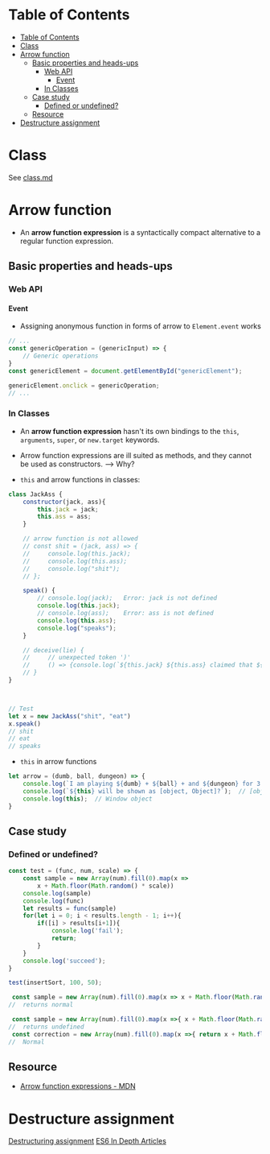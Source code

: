 # Table of Contents
- [Table of Contents](#table-of-contents)
- [Class](#class)
- [Arrow function](#arrow-function)
  - [Basic properties and heads-ups](#basic-properties-and-heads-ups)
    - [Web API](#web-api)
      - [Event](#event)
    - [In Classes](#in-classes)
  - [Case study](#case-study)
    - [Defined or undefined?](#defined-or-undefined)
  - [Resource](#resource)
- [Destructure assignment](#destructure-assignment)

# Class
See [class.md](./class.md)
# Arrow function
- An **arrow function expression** is a syntactically compact alternative to a regular function expression.
## Basic properties and heads-ups
### Web API
#### Event
- Assigning anonymous function in forms of arrow to ```Element.event``` works
```javascript
// ...
const genericOperation = (genericInput) => {
    // Generic operations
}
const genericElement = document.getElementById("genericElement");

genericElement.onclick = genericOperation;
// ...
```
### In Classes
- An **arrow function expression** hasn't its own bindings to the ```this```, ```arguments```, ```super```, or ```new.target``` keywords.

- Arrow function expressions are ill suited as methods, and they cannot be used as constructors. --> Why?
- ```this``` and arrow functions in classes:
```javascript
class JackAss {
    constructor(jack, ass){
        this.jack = jack;
        this.ass = ass;
    }

    // arrow function is not allowed
    // const shit = (jack, ass) => {
    //     console.log(this.jack);
    //     console.log(this.ass);
    //     console.log("shit");
    // };

    speak() {
        // console.log(jack);   Error: jack is not defined
        console.log(this.jack);
        // console.log(ass);    Error: ass is not defined
        console.log(this.ass);
        console.log("speaks");
    }

    // deceive(lie) {
    //     // unexpected token ')'
    //     () => {console.log(`${this.jack} ${this.ass} claimed that ${lie}`);}();
    // }
}



// Test
let x = new JackAss("shit", "eat")
x.speak()
// shit
// eat
// speaks
```
- ```this``` in arrow functions
```javascript
let arrow = (dumb, ball, dungeon) => {
    console.log(`I am playing ${dumb} + ${ball} + and ${dungeon} for 3 years non-stop, and here's my JavaScript skills`)
    console.log(`${this} will be shown as [object, Object]?`);  // [object Window] ...
    console.log(this);  // Window object
}
```
## Case study
### Defined or undefined?
```javascript
const test = (func, num, scale) => {
    const sample = new Array(num).fill(0).map(x => 
        x + Math.floor(Math.random() * scale))
    console.log(sample)
    console.log(func)
    let results = func(sample)
    for(let i = 0; i < results.length - 1; i++){
        if([i] > results[i+1]){
            console.log('fail');
            return;
        }
    }
    console.log('succeed');
}

test(insertSort, 100, 50);
```

```javascript
 const sample = new Array(num).fill(0).map(x => x + Math.floor(Math.random() * scale))
//  returns normal
```        

```javascript
 const sample = new Array(num).fill(0).map(x =>{ x + Math.floor(Math.random() * scale)})
//  returns undefined
 const correction = new Array(num).fill(0).map(x =>{ return x + Math.floor(Math.random() * scale)})
//  Normal
```
## Resource
- [Arrow function expressions - MDN](https://developer.mozilla.org/en-US/docs/Web/JavaScript/Reference/Functions/Arrow_functions)

# Destructure assignment
[Destructuring assignment](https://developer.mozilla.org/en-US/docs/Web/JavaScript/Reference/Operators/Destructuring_assignment)
[ES6 In Depth Articles](https://hacks.mozilla.org/category/es6-in-depth/)